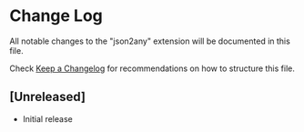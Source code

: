 # Change Log

All notable changes to the "json2any" extension will be documented in this file.

Check [Keep a Changelog](http://keepachangelog.com/) for recommendations on how to structure this file.

## [Unreleased]

- Initial release